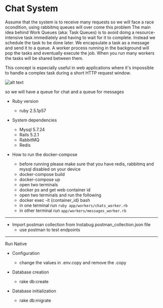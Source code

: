 # Chat System


Assume that the system is to receive many requests so we will face a race ocondition, using rabbitmq queues will over come this problem
The main idea behind Work Queues (aka: Task Queues) is to avoid doing a resource-intensive task immediately and having to wait for it to complete. Instead we schedule the task to be done later. We encapsulate a task as a message and send it to a queue. A worker process running in the background will pop the tasks and eventually execute the job. When you run many workers the tasks will be shared between them.

This concept is especially useful in web applications where it's impossible to handle a complex task during a short HTTP request window.

![alt text](https://www.rabbitmq.com/img/tutorials/python-two.png)

so we will have a queue for chat and a queue for messages

* Ruby version
    - ruby 2.5.1p57

* System dependencies
    - Mysql 5.7.24
    - Rails 5.2.1
    - RabbitMQ
    - Redis

* How to run the docker-compose
    - before running please make sure that you have redis, rabbitmq and mysql disabled on your device 
    - docker-compose build
    - docker-compose up
    - open two terminals
    - docker ps and get web container id
    - open two terminals and run the following
    - docker exec -it {container_id} bash 
    - in one terminal run `ruby app/workers/chats_worker.rb`
    - in other terminal run `app/workers/messages_worker.rb`

---------------------------------

* Import postman collection from Instabug.postman_collection.json file
    - use postman to test endpoints
----------------------------------

Run Native

* Configuration
    - change the values in .env.copy and remove the .copy

* Database creation
    - rake db:create

* Database initialization
    - rake db:migrate



